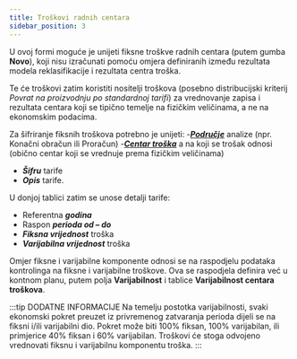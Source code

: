 ```yaml
---
title: Troškovi radnih centara
sidebar_position: 3
---
```


U ovoj formi moguće je unijeti fiksne troškve radnih centara (putem gumba **Novo**), koji nisu izračunati pomoću omjera definiranih između rezultata modela reklasifikacije i rezultata centra troška.

Te će troškovi zatim koristiti nositelji troškova (posebno distribucijski kriterij *Povrat na proizvodnju po standardnoj tarifi*) za vrednovanje zapisa i rezultata centara koji se tipično temelje na fizičkim veličinama, a ne na ekonomskim podacima.

Za šifriranje fiksnih troškova potrebno je unijeti:
-[***Područje***](/docs/controlling/controlling-parametrization/controlling-specific-settings/area-types-areas) analize (npr. Konačni obračun ili Proračun) 
-[***Centar troška***](/docs/controlling/controlling-parametrization/controlling-specific-settings/cost-centers) a na koji se trošak odnosi (obično centar koji se vrednuje prema fizičkim veličinama)
- ***Šifru*** tarife
- ***Opis*** tarife.

U donjoj tablici zatim se unose detalji tarife:
- Referentna ***godina*** 
- Raspon ***perioda od – do*** 
- ***Fiksna vrijednost*** troška
- ***Varijabilna vrijednost*** troška

Omjer fiksne i varijabilne komponente odnosi se na raspodjelu podataka kontrolinga na fiksne i varijabilne troškove. Ova se raspodjela definira već u kontnom planu, putem polja **Varijabilnost** i tablice **Varijabilnost centara troškova**.


:::tip DODATNE INFORMACIJE
Na temelju postotka varijabilnosti, svaki ekonomski pokret preuzet iz privremenog zatvaranja perioda dijeli se na fiksni i/ili varijabilni dio. Pokret može biti 100% fiksan, 100% varijabilan, ili primjerice 40% fiksan i 60% varijabilan. Troškovi će stoga odvojeno vrednovati fiksnu i varijabilnu komponentu troška.
:::
